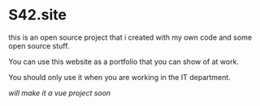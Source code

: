# S42.site

this is an open source project that i created with my own code and some open source stuff.

You can use this website as a portfolio that you can show of at work.

You should only use it when you are working in the IT department.


_will make it a vue project soon_

